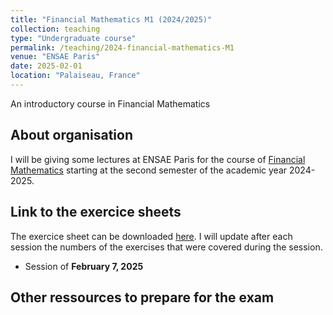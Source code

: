 ```yaml
---
title: "Financial Mathematics M1 (2024/2025)"
collection: teaching
type: "Undergraduate course"
permalink: /teaching/2024-financial-mathematics-M1
venue: "ENSAE Paris"
date: 2025-02-01
location: "Palaiseau, France"
---
```


An introductory course in Financial Mathematics

## About organisation

I will be giving some lectures at ENSAE Paris for the course of [Financial Mathematics](https://www.ensae.fr/courses/124) starting at the second semester of the academic year 2024-2025.  

## Link to the exercice sheets 

The exercice sheet can be downloaded [here](https://samymekk.github.io/files/TD-Financial-Mathematics.pdf). I will update after each session the numbers of the exercises that were covered during the session.

- Session of **February 7, 2025**


## Other ressources to prepare for the exam

